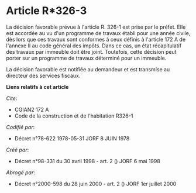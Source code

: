 # Article R*326-3

La décision favorable prévue à l'article R. 326-1 est prise par le préfet. Elle est accordée au vu d'un programme de travaux
établi pour une année civile, dès lors que ces travaux sont conformes à ceux définis à l'article 172 A de l'annexe II au code
général des impôts. Dans ce cas, un état récapitulatif des travaux par immeuble doit être joint. Toutefois, cette décision
peut porter sur un programme de travaux déterminé pour un immeuble.

La décision favorable est notifiée au demandeur et est transmise au directeur des services fiscaux.

**Liens relatifs à cet article**

_Cite_:

  - CGIAN2 172 A
  - Code de la construction et de l'habitation R326-1

_Codifié par_:

  - Décret n°78-622 1978-05-31 JORF 8 JUIN 1978

_Créé par_:

  - Décret n°98-331 du 30 avril 1998 - art. 2 () JORF 6 mai 1998

_Abrogé par_:

  - Décret n°2000-598 du 28 juin 2000 - art. 2 () JORF 1er juillet 2000

